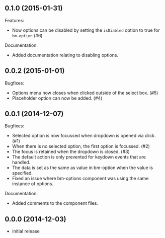 ## 0.1.0 (2015-01-31)

Features:

  - Now options can be disabled by setting the `isDiabled` option to true for `bm-option` (#6)

Documentation:
  - Added documentation relating to disabling options.

## 0.0.2 (2015-01-01)

Bugfixes:

  - Options menu now closes when clicked outside of the select box. (#5)
  - Placeholder option can now be added. (#4)

## 0.0.1 (2014-12-07)

Bugfixes:

  - Selected option is now focussed when dropdown is opened via click. (#1)
  - When there is no selected option, the first option is focussed. (#2)
  - The focus is retained when the dropdown is closed. (#3)
  - The default action is only prevented for keydown events that are handled.
  - The data is set as the same as value in bm-option when the value is specified.
  - Fixed an issue where bm-options component was using the same instance of options.

Documentation:
  - Added comments to the component files.

## 0.0.0 (2014-12-03)
  - Initial release